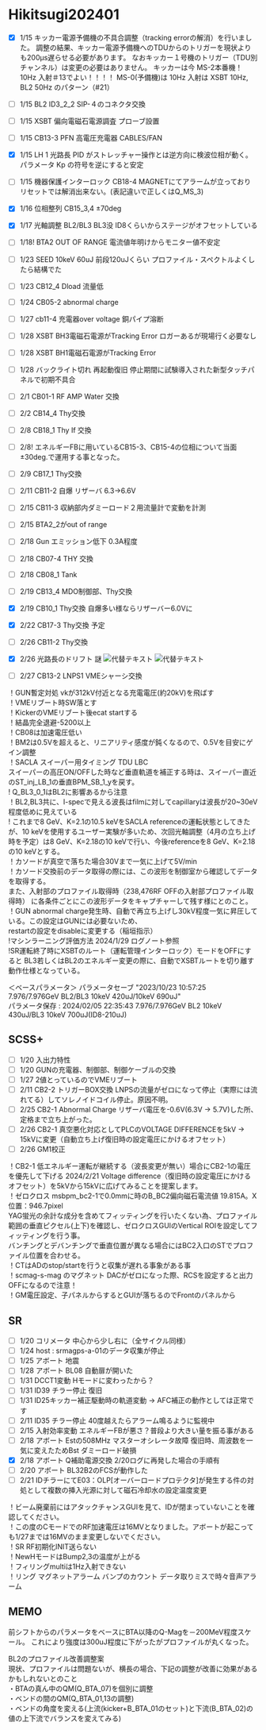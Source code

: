 Hikitsugi202401
=============

- [x] 1/15 キッカー電源予備機の不具合調整（tracking errorの解消）を行いました。
   調整の結果、キッカー電源予備機へのTDUからのトリガーを現状よりも200μs遅らせる必要があります。
   なおキッカー１号機のトリガー（TDU別チャンネル）は変更の必要はありません。
  キッカーは今 MS-2本番機！ 10Hz 入射＃13でよい！！！！  MS-0(予備機)は 10Hz 入射は XSBT 10Hz, BL2 50Hz のパターン（#21）

- [ ] 1/15 BL2 ID3_2_2 SIP-４のコネクタ交換
- [ ] 1/15 XSBT 偏向電磁石電源調査 プローブ設置
- [ ] 1/15 CB13-3 PFN 高電圧充電器 CABLES/FAN
- [x] 1/15 LH 1 光路長 PID がストレッチャー操作とは逆方向に検波位相が動く。パラメータ Kp の符号を逆にすると安定
- [ ] 1/15 機器保護インターロック CB18-4 MAGNETにてアラームが立っておりリセットでは解消出来ない。(表記違いで正しくはQ_MS_3)
- [x] 1/16 位相整列  CB15_3,4 ±70deg
- [x] 1/17 光軸調整 BL2/BL3
 BL3没 ID8くらいからステージがオフセットしている
- [ ] 1/18! BTA2 OUT OF RANGE  電流値年明けからモニター値不安定
- [ ] 1/23 SEED 10keV 60uJ 前段120uJくらい プロファイル・スペクトルよくしたら結構でた
- [ ] 1/23 CB12_4 Dload 流量低
- [ ] 1/24 CB05-2 abnormal charge
- [ ] 1/27 cb11-4 充電器over voltage 銅パイプ溶断
- [ ] 1/28 XSBT BH3電磁石電源がTracking Error ロガーあるが現場行く必要なし
- [ ] 1/28 XSBT BH1電磁石電源がTracking Error
- [ ] 1/28 バックライト切れ 再起動復旧 停止期間に試験導入された新型タッチパネルで初期不具合
- [ ] 2/1  CB01-1 RF AMP Water 交換
- [ ] 2/2  CB14_4 Thy交換
- [ ] 2/8  CB18_1 Thy If 交換
- [ ] 2/8! エネルギーFBに用いているCB15-3、CB15-4の位相について当面±30deg.で運用する事となった。
- [ ] 2/9  CB17_1 Thy交換
- [ ] 2/11 CB11-2 自爆 リザーバ 6.3->6.6V
- [ ] 2/15 CB11-3 収納部内ダミーロード２用流量計で変動を計測
- [ ] 2/15 BTA2_2がout of range
- [ ] 2/18 Gun エミッション低下 0.3A程度
- [ ] 2/18 CB07-4 THY 交換
- [ ] 2/18 CB08_1 Tank
- [ ] 2/19 CB13_4 MDO制御部、Thy交換
- [x] 2/19 CB10_1 Thy交換 自爆多い様ならリザーバー6.0Vに
- [x] 2/22 CB17-3 Thy交換 予定
- [ ] 2/26 CB11-2 Thy交換
- [x] 2/26 光路長のドリフト 謎 ![代替テキスト](pic/20240228_光路長変動.png) ![代替テキスト](pic/20240228_光路長変動2.png)
- [ ] 2/27  CB13-2 LNPS1 VMEシャーシ交換

！GUN暫定対処 vkが312kV付近となる充電電圧(約20kV)を飛ばす  
！VMEリブート時SW落とす  
！KickerのVMEリブート後ecat startする  
！結晶完全退避-5200以上  
！CB08は加速電圧低い  
！BM2は0.5Vを超えると、リニアリティ感度が鈍くなるので、0.5Vを目安にゲイン調整  
！SACLA スイーパー用タイミング TDU LBC  
 スイーパーの高圧ON/OFFした時など垂直軌道を補正する時は、スイーパー直近のST_inj_LB_1の垂直BPM_SB_1_yを戻す。  
! Q_BL3_0_1はBL2に影響あるから注意  
！BL2,BL3共に、I-specで見える波長はfilmに対してcapillaryは波長が20~30eV程度低めに見えている  
! これまで8 GeV、K=2.1の10.5 keVをSACLA referenceの運転状態としてきたが、10 keVを使用するユーザー実験が多いため、次回光軸調整（4月の立ち上げ時を予定）は8 GeV、K=2.18の10 keVで行い、今後referenceを8 GeV、K=2.18の10 keVとする。​  
！カソードが真空で落ちた場合30Vまで一気に上げて5V/min  
！カソード交換前のデータ取得の際には、この波形を制御室から確認してデータを取得する。  
 また、入射部のプロファイル取得時（238,476RF OFFの入射部プロファイル取得時）
 に各条件ごとにこの波形データをキャプチャーして残す様にとのこと。  
！GUN abnormal charge発生時、自動で再立ち上げし30kV程度一気に昇圧している。この設定はGUNには必要ないため、  
 restartの設定をdisableに変更する（稲垣指示）  
!マシンラーニング評価方法 2024/1/29 ログノート参照  
!SR運転終了時にXSBTのルート（運転管理インターロック）モードをOFFにすると
 BL3若しくはBL2のエネルギー変更の際に、自動でXSBTルートを切り離す動作仕様となっている。  

＜ベースパラメータ＞
パラメータセーブ "2023/10/23 10:57:25 7.976/7.976GeV BL2/BL3 10keV 420uJ/10keV 690uJ"  
パラメータ保存 : 2024/02/05 22:35:43 7.976/7.976GeV BL2 10keV 430uJ/BL3 10keV 700uJ(ID8-210uJ)  

SCSS+  
---  

- [ ] 1/20 入出力特性
- [ ] 1/20 GUNの充電器、制御部、制御ケーブルの交換
- [ ] 1/27 2値とっているのでVMEリブート
- [ ] 2/11 CB2-2 トリガーBOX交換  LNPSの流量がゼロになって停止（実際には流れてる）してソレノイドコイル停止。原因不明。
- [ ] 2/25 CB2-1 Abnormal Charge リザーバ電圧を-0.6V(6.3V → 5.7V)した所、定格まで立ち上がった。
- [ ] 2/26 CB2-1 真空悪化対応としてPLCのVOLTAGE DIFFERENCEを5kV → 15kVに変更（自動立ち上げ復旧時の設定電圧にかけるオフセット）
- [ ] 2/26 GM1校正

！CB2-1 低エネルギー運転が継続する（波長変更が無い）場合にCB2-1の電圧を優先して下げる 2024/2/21
 Voltage difference（復旧時の設定電圧にかけるオフセット）を5kVから15kVに広げてみることを提案します。  
！ゼロクロス msbpm_bc2-1で0.0mmに時のB_BC2偏向磁石電流値 19.815A。X位置：946.7pixel  
 YAG蛍光の余計な成分を含めてフィッティングを行いたくない為、プロファイル範囲の垂直ピクセル(上下)を確認し、ゼロクロスGUIのVertical ROIを設定してフィッティングを行う事。  
 バンチングとデバンチングで垂直位置が異なる場合にはBC2入口のSTでプロファイル位置を合わせる。  
！CTはADのstop/startを行うと収集が遅れる事象がある事  
！scmag-s-mag のマグネット DACがゼロになった際、RCSを設定すると出力OFFになるので注意！  
！GM電圧設定、子パネルからするとGUIが落ちるのでFrontのパネルから  

SR
---  

- [ ] 1/20 コリメータ 中心から少し右に（全サイクル同様）
- [ ] 1/24 host : srmagps-a-01のデータ収集が停止
- [ ] 1/25 アボート 地震
- [ ] 1/28 アボート BL08 自動扉が開いた
- [ ] 1/31 DCCT1変動 Hモードに変わったから？
- [ ] 1/31 ID39 チラー停止  復旧
- [ ] 1/31 ID25キッカー補正駆動時の軌道変動 -> AFC補正の動作としては正常です
- [ ] 2/11 ID35 チラー停止 40度越えたらアラーム鳴るように監視中
- [ ] 2/15 入射効率変動 エネルギーFBが悪さ？普段より大きい量を振る事がある
- [ ] 2/18 アボート Estの508MHz マスターオシレータ故障
  復旧時、周波数を一気に変えたためBst ダミーロード破損
- [x] 2/18 アボート Q補助電源交換   2/20ログに再発した場合の手順有
- [ ] 2/20 アボート BL32B2のFCSが動作した
- [ ] 2/21 IDチラーにてE03：OLP[オーバーロードプロテクタ]が発生する件の対処として複数の挿入光源に対して磁石冷却水の設定温度変更

！ビーム廃棄前にはアタックチャンスGUIを見て、IDが閉まっていないことを確認してください。  
！この度のCモードでのRF加速電圧は16MVとなりました。アボートが起こっても1/27までは16MVのまま変更しないでください。  
！SR RF初期化INIT送らない  
！NewHモードはBump2,3の温度が上がる  
！フィリングmultiは1Hz入射できない  
！リング マグネットアラーム バンプのカウント データ取りミスで時々音声アラーム  

MEMO
---  

前シフトからのパラメータをベースにBTA以降のQ-Magを－200MeV程度スケール。
これにより強度は300uJ程度に下がったがプロファイルが丸くなった。  

BL2のプロファイル改善調整案  
現状、プロファイルは問題ないが、横長の場合、下記の調整が改善に効果があるかもしれないとのこと  
・BTAの真ん中のQM(Q_BTA_07)を個別に調整  
・ベンドの間のQM(Q_BTA_01,13の調整)  
・ベンドの角度を変える(上流(kicker+B_BTA_01のセット)と下流(B_BTA_02)の値の上下流でバランスを変えてみる)  
